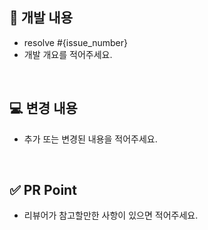 ## 📌 개발 내용
- resolve #{issue_number}
- 개발 개요를 적어주세요.
<br>

## 💻  변경 내용
- 추가 또는 변경된 내용을 적어주세요. 
<br>

## ✅ PR Point
- 리뷰어가 참고할만한 사항이 있으면 적어주세요.                              
<br>
